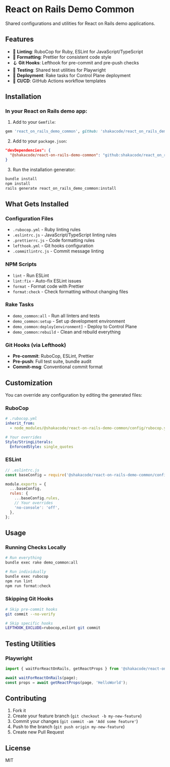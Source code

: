 # React on Rails Demo Common

Shared configurations and utilities for React on Rails demo applications.

## Features

- 🎨 **Linting**: RuboCop for Ruby, ESLint for JavaScript/TypeScript
- 💅 **Formatting**: Prettier for consistent code style
- 🪝 **Git Hooks**: Lefthook for pre-commit and pre-push checks
- 🧪 **Testing**: Shared test utilities for Playwright
- 🚀 **Deployment**: Rake tasks for Control Plane deployment
- 🔧 **CI/CD**: GitHub Actions workflow templates

## Installation

### In your React on Rails demo app:

1. Add to your `Gemfile`:
```ruby
gem 'react_on_rails_demo_common', github: 'shakacode/react_on_rails_demo_common'
```

2. Add to your `package.json`:
```json
"devDependencies": {
  "@shakacode/react-on-rails-demo-common": "github:shakacode/react_on_rails_demo_common"
}
```

3. Run the installation generator:
```bash
bundle install
npm install
rails generate react_on_rails_demo_common:install
```

## What Gets Installed

### Configuration Files
- `.rubocop.yml` - Ruby linting rules
- `.eslintrc.js` - JavaScript/TypeScript linting rules
- `.prettierrc.js` - Code formatting rules
- `lefthook.yml` - Git hooks configuration
- `.commitlintrc.js` - Commit message linting

### NPM Scripts
- `lint` - Run ESLint
- `lint:fix` - Auto-fix ESLint issues
- `format` - Format code with Prettier
- `format:check` - Check formatting without changing files

### Rake Tasks
- `demo_common:all` - Run all linters and tests
- `demo_common:setup` - Set up development environment
- `demo_common:deploy[environment]` - Deploy to Control Plane
- `demo_common:rebuild` - Clean and rebuild everything

### Git Hooks (via Lefthook)
- **Pre-commit**: RuboCop, ESLint, Prettier
- **Pre-push**: Full test suite, bundle audit
- **Commit-msg**: Conventional commit format

## Customization

You can override any configuration by editing the generated files:

### RuboCop
```yaml
# .rubocop.yml
inherit_from:
  - node_modules/@shakacode/react-on-rails-demo-common/config/rubocop.yml

# Your overrides
Style/StringLiterals:
  EnforcedStyle: single_quotes
```

### ESLint
```javascript
// .eslintrc.js
const baseConfig = require('@shakacode/react-on-rails-demo-common/configs/eslint.config.js');

module.exports = {
  ...baseConfig,
  rules: {
    ...baseConfig.rules,
    // Your overrides
    'no-console': 'off',
  },
};
```

## Usage

### Running Checks Locally
```bash
# Run everything
bundle exec rake demo_common:all

# Run individually
bundle exec rubocop
npm run lint
npm run format:check
```

### Skipping Git Hooks
```bash
# Skip pre-commit hooks
git commit --no-verify

# Skip specific hooks
LEFTHOOK_EXCLUDE=rubocop,eslint git commit
```

## Testing Utilities

### Playwright
```javascript
import { waitForReactOnRails, getReactProps } from '@shakacode/react-on-rails-demo-common/playwright/helpers';

await waitForReactOnRails(page);
const props = await getReactProps(page, 'HelloWorld');
```

## Contributing

1. Fork it
2. Create your feature branch (`git checkout -b my-new-feature`)
3. Commit your changes (`git commit -am 'Add some feature'`)
4. Push to the branch (`git push origin my-new-feature`)
5. Create new Pull Request

## License

MIT